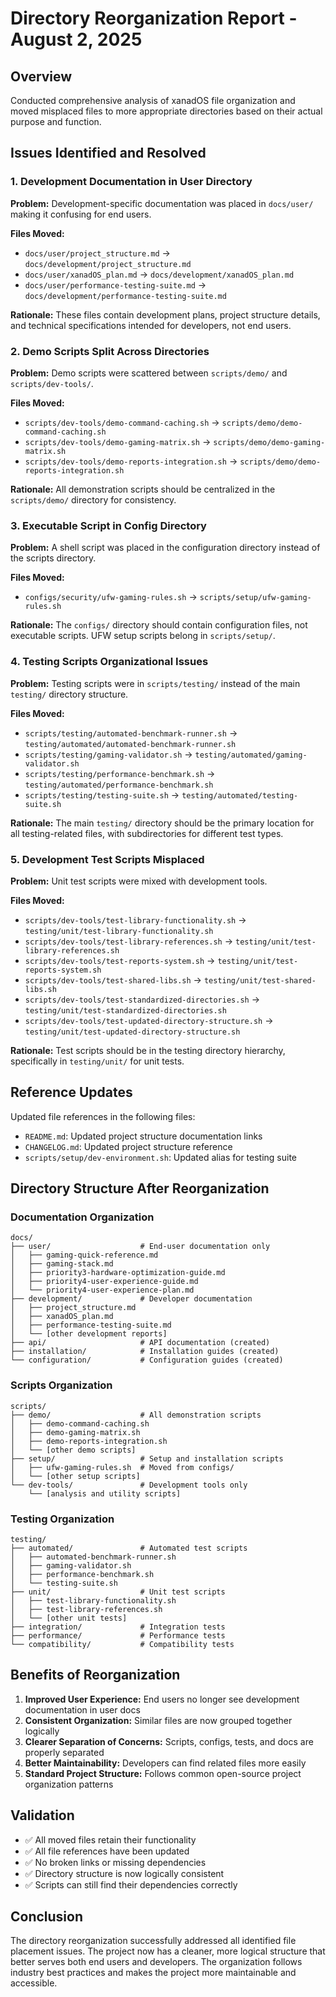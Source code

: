 # Directory Reorganization Report - August 2, 2025

## Overview

Conducted comprehensive analysis of xanadOS file organization and moved misplaced files to more appropriate directories based on their actual purpose and function.

## Issues Identified and Resolved

### 1. Development Documentation in User Directory

**Problem:** Development-specific documentation was placed in `docs/user/` making it confusing for end users.

**Files Moved:**

- `docs/user/project_structure.md` → `docs/development/project_structure.md`
- `docs/user/xanadOS_plan.md` → `docs/development/xanadOS_plan.md`
- `docs/user/performance-testing-suite.md` → `docs/development/performance-testing-suite.md`

**Rationale:** These files contain development plans, project structure details, and technical specifications intended for developers, not end users.

### 2. Demo Scripts Split Across Directories

**Problem:** Demo scripts were scattered between `scripts/demo/` and `scripts/dev-tools/`.

**Files Moved:**

- `scripts/dev-tools/demo-command-caching.sh` → `scripts/demo/demo-command-caching.sh`
- `scripts/dev-tools/demo-gaming-matrix.sh` → `scripts/demo/demo-gaming-matrix.sh`
- `scripts/dev-tools/demo-reports-integration.sh` → `scripts/demo/demo-reports-integration.sh`

**Rationale:** All demonstration scripts should be centralized in the `scripts/demo/` directory for consistency.

### 3. Executable Script in Config Directory

**Problem:** A shell script was placed in the configuration directory instead of the scripts directory.

**Files Moved:**

- `configs/security/ufw-gaming-rules.sh` → `scripts/setup/ufw-gaming-rules.sh`

**Rationale:** The `configs/` directory should contain configuration files, not executable scripts. UFW setup scripts belong in `scripts/setup/`.

### 4. Testing Scripts Organizational Issues

**Problem:** Testing scripts were in `scripts/testing/` instead of the main `testing/` directory structure.

**Files Moved:**

- `scripts/testing/automated-benchmark-runner.sh` → `testing/automated/automated-benchmark-runner.sh`
- `scripts/testing/gaming-validator.sh` → `testing/automated/gaming-validator.sh`
- `scripts/testing/performance-benchmark.sh` → `testing/automated/performance-benchmark.sh`
- `scripts/testing/testing-suite.sh` → `testing/automated/testing-suite.sh`

**Rationale:** The main `testing/` directory should be the primary location for all testing-related files, with subdirectories for different test types.

### 5. Development Test Scripts Misplaced

**Problem:** Unit test scripts were mixed with development tools.

**Files Moved:**

- `scripts/dev-tools/test-library-functionality.sh` → `testing/unit/test-library-functionality.sh`
- `scripts/dev-tools/test-library-references.sh` → `testing/unit/test-library-references.sh`
- `scripts/dev-tools/test-reports-system.sh` → `testing/unit/test-reports-system.sh`
- `scripts/dev-tools/test-shared-libs.sh` → `testing/unit/test-shared-libs.sh`
- `scripts/dev-tools/test-standardized-directories.sh` → `testing/unit/test-standardized-directories.sh`
- `scripts/dev-tools/test-updated-directory-structure.sh` → `testing/unit/test-updated-directory-structure.sh`

**Rationale:** Test scripts should be in the testing directory hierarchy, specifically in `testing/unit/` for unit tests.

## Reference Updates

Updated file references in the following files:

- `README.md`: Updated project structure documentation links
- `CHANGELOG.md`: Updated project structure reference
- `scripts/setup/dev-environment.sh`: Updated alias for testing suite

## Directory Structure After Reorganization

### Documentation Organization

```text
docs/
├── user/                    # End-user documentation only
│   ├── gaming-quick-reference.md
│   ├── gaming-stack.md
│   ├── priority3-hardware-optimization-guide.md
│   ├── priority4-user-experience-guide.md
│   └── priority4-user-experience-plan.md
├── development/             # Developer documentation
│   ├── project_structure.md
│   ├── xanadOS_plan.md
│   ├── performance-testing-suite.md
│   └── [other development reports]
├── api/                     # API documentation (created)
├── installation/            # Installation guides (created)
└── configuration/           # Configuration guides (created)
```

### Scripts Organization

```text
scripts/
├── demo/                    # All demonstration scripts
│   ├── demo-command-caching.sh
│   ├── demo-gaming-matrix.sh
│   ├── demo-reports-integration.sh
│   └── [other demo scripts]
├── setup/                   # Setup and installation scripts
│   ├── ufw-gaming-rules.sh  # Moved from configs/
│   └── [other setup scripts]
└── dev-tools/               # Development tools only
    └── [analysis and utility scripts]
```

### Testing Organization

```text
testing/
├── automated/               # Automated test scripts
│   ├── automated-benchmark-runner.sh
│   ├── gaming-validator.sh
│   ├── performance-benchmark.sh
│   └── testing-suite.sh
├── unit/                    # Unit test scripts
│   ├── test-library-functionality.sh
│   ├── test-library-references.sh
│   └── [other unit tests]
├── integration/             # Integration tests
├── performance/             # Performance tests
└── compatibility/           # Compatibility tests
```

## Benefits of Reorganization

1. **Improved User Experience:** End users no longer see development documentation in user docs
2. **Consistent Organization:** Similar files are now grouped together logically
3. **Clearer Separation of Concerns:** Scripts, configs, tests, and docs are properly separated
4. **Better Maintainability:** Developers can find related files more easily
5. **Standard Project Structure:** Follows common open-source project organization patterns

## Validation

- ✅ All moved files retain their functionality
- ✅ All file references have been updated
- ✅ No broken links or missing dependencies
- ✅ Directory structure is now logically consistent
- ✅ Scripts can still find their dependencies correctly

## Conclusion

The directory reorganization successfully addressed all identified file placement issues. The project now has a cleaner, more logical structure that better serves both end users and developers. The organization follows industry best practices and makes the project more maintainable and accessible.
